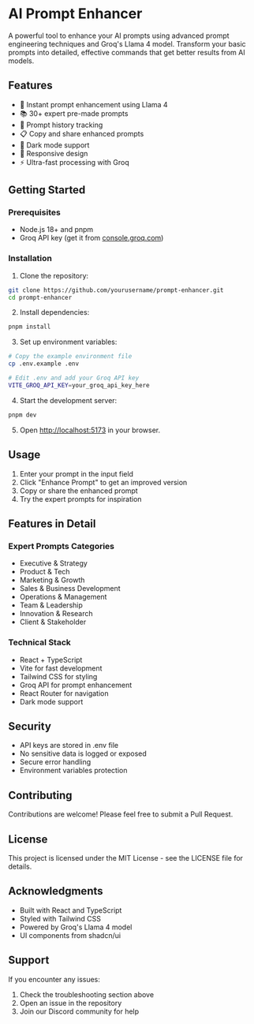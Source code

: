 # AI Prompt Enhancer

A powerful tool to enhance your AI prompts using advanced prompt engineering techniques and Groq's Llama 4 model. Transform your basic prompts into detailed, effective commands that get better results from AI models.

## Features

- 🚀 Instant prompt enhancement using Llama 4
- 📚 30+ expert pre-made prompts
- 💾 Prompt history tracking
- 📋 Copy and share enhanced prompts
- 🌙 Dark mode support
- 📱 Responsive design
- ⚡ Ultra-fast processing with Groq

## Getting Started

### Prerequisites

- Node.js 18+ and pnpm
- Groq API key (get it from [console.groq.com](https://console.groq.com))

### Installation

1. Clone the repository:
```bash
git clone https://github.com/yourusername/prompt-enhancer.git
cd prompt-enhancer
```

2. Install dependencies:
```bash
pnpm install
```

3. Set up environment variables:
```bash
# Copy the example environment file
cp .env.example .env

# Edit .env and add your Groq API key
VITE_GROQ_API_KEY=your_groq_api_key_here
```

4. Start the development server:
```bash
pnpm dev
```

5. Open [http://localhost:5173](http://localhost:5173) in your browser.

## Usage

1. Enter your prompt in the input field
2. Click "Enhance Prompt" to get an improved version
3. Copy or share the enhanced prompt
4. Try the expert prompts for inspiration

## Features in Detail

### Expert Prompts Categories
- Executive & Strategy
- Product & Tech
- Marketing & Growth
- Sales & Business Development
- Operations & Management
- Team & Leadership
- Innovation & Research
- Client & Stakeholder

### Technical Stack
- React + TypeScript
- Vite for fast development
- Tailwind CSS for styling
- Groq API for prompt enhancement
- React Router for navigation
- Dark mode support

## Security

- API keys are stored in .env file
- No sensitive data is logged or exposed
- Secure error handling
- Environment variables protection

## Contributing

Contributions are welcome! Please feel free to submit a Pull Request.

## License

This project is licensed under the MIT License - see the LICENSE file for details.

## Acknowledgments

- Built with React and TypeScript
- Styled with Tailwind CSS
- Powered by Groq's Llama 4 model
- UI components from shadcn/ui

## Support

If you encounter any issues:
1. Check the troubleshooting section above
2. Open an issue in the repository
3. Join our Discord community for help